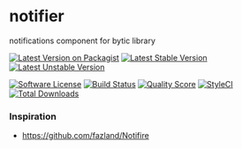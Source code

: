 # notifier
notifications component for bytic library

[![Latest Version on Packagist](https://img.shields.io/packagist/v/bytic/notifier.svg?style=flat-square)](https://packagist.org/packages/bytic/notifier)
[![Latest Stable Version](https://poser.pugx.org/bytic/notifier/v/stable)](https://packagist.org/packages/bytic/notifier)
[![Latest Unstable Version](https://poser.pugx.org/bytic/notifier/v/unstable)](https://packagist.org/packages/bytic/notifier)

[![Software License](https://img.shields.io/badge/license-MIT-brightgreen.svg?style=flat-square)](LICENSE)
[![Build Status](https://img.shields.io/travis/bytic/notifier/master.svg?style=flat-square)](https://travis-ci.org/bytic/framework)
[![Quality Score](https://img.shields.io/scrutinizer/g/bytic/notifier.svg?style=flat-square)](https://scrutinizer-ci.com/g/bytic/notifier)
[![StyleCI](https://styleci.io/repos/137596419/shield?branch=master)](https://styleci.io/repos/137596419)
[![Total Downloads](https://img.shields.io/packagist/dt/bytic/notifier.svg?style=flat-square)](https://packagist.org/packages/bytic/notifier)


### Inspiration
* https://github.com/fazland/Notifire
